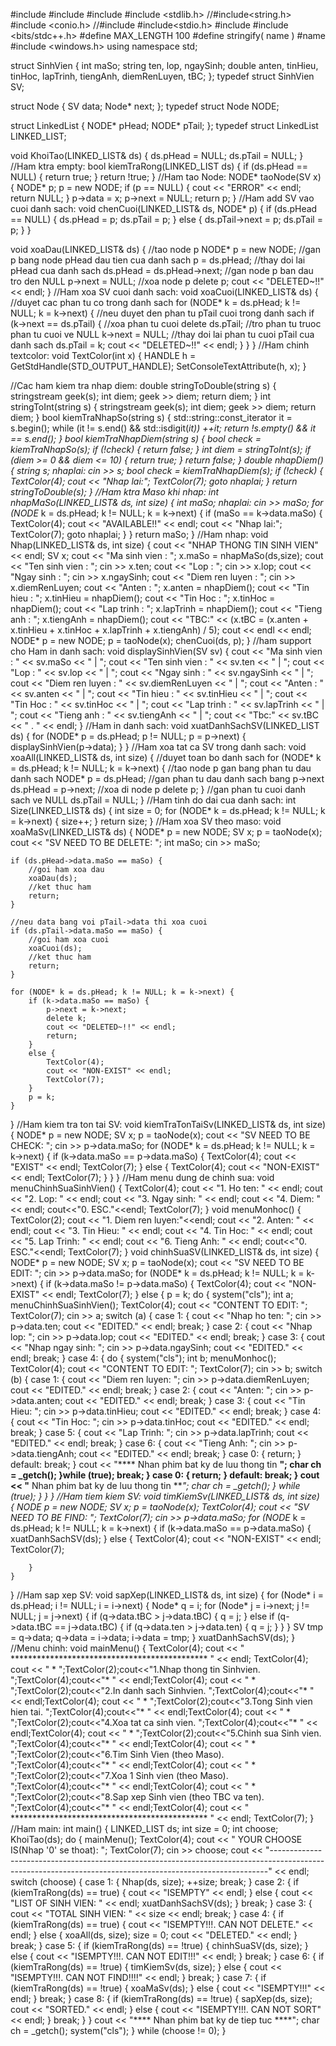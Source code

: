 #include<iostream>
#include <sstream>
#include <fstream>
#include <stdlib.h>
//#include<string.h>
#include <conio.h>
//#include <string>
#include<stdio.h>
#include<vector>
#include <bits/stdc++.h>
#define MAX_LENGTH 100
#define stringify( name ) #name 
#include <windows.h>
using namespace std;

struct SinhVien {
	int maSo;
	string ten, lop, ngaySinh;
	double anten, tinHieu, tinHoc, lapTrinh, tiengAnh, diemRenLuyen, tBC;
};
typedef struct SinhVien SV;

struct Node {
	SV data;
	Node* next;
};
typedef struct Node NODE;

struct LinkedList {
	NODE* pHead;
	NODE* pTail;
};
typedef struct LinkedList LINKED_LIST;

void KhoiTao(LINKED_LIST& ds) {
	ds.pHead = NULL;
	ds.pTail = NULL;
}
//Ham ktra empty:
bool kiemTraRong(LINKED_LIST ds) {
	if (ds.pHead == NULL) {
		return true;
	}
	return !true;
}
//Ham tao Node:
NODE* taoNode(SV x) {
	NODE* p;
	p = new NODE;
	if (p == NULL) {
		cout << "ERROR" << endl;
		return NULL;
	}
	p->data = x;
	p->next = NULL;
	return p;
}
//Ham add SV vao cuoi danh sach:
void chenCuoi(LINKED_LIST& ds, NODE* p) {
	if (ds.pHead == NULL) {
		ds.pHead = p;
		ds.pTail = p;
	}
	else {
		ds.pTail->next = p;
		ds.pTail = p;
	}
}

void xoaDau(LINKED_LIST& ds) {
	//tao node p
	NODE* p = new NODE;
	//gan p bang node pHead dau tien cua danh sach 
	p = ds.pHead;
	//thay doi lai pHead cua danh sach
	ds.pHead = ds.pHead->next;
	//gan node p ban dau tro den NULL
	p->next = NULL;
	//xoa node p
	delete p;
	cout << "DELETED~!!" << endl;
}
//Ham xoa SV cuoi danh sach:
void xoaCuoi(LINKED_LIST& ds)
{
	//duyet cac phan tu co trong danh sach
	for (NODE* k = ds.pHead; k != NULL; k = k->next)
	{
		//neu duyet den phan tu pTail cuoi trong danh sach
		if (k->next == ds.pTail)
		{
			//xoa phan tu cuoi
			delete ds.pTail;
			//tro phan tu truoc phan tu cuoi ve NULL
			k->next = NULL;
			//thay doi lai phan tu cuoi pTail cua danh sach
			ds.pTail = k;
			cout << "DELETED~!!" << endl;
		}
	}
}
//Ham chinh textcolor:
void TextColor(int x) {
	HANDLE h = GetStdHandle(STD_OUTPUT_HANDLE);
	SetConsoleTextAttribute(h, x);
}

//Cac ham kiem tra nhap diem:
double stringToDouble(string s) {
	stringstream geek(s);
	int diem;
	geek >> diem;
	return diem;
}
int stringToInt(string s) {
	stringstream geek(s);
	int diem;
	geek >> diem;
	return diem;
}
bool kiemTraNhapSo(string s) {
	std::string::const_iterator it = s.begin();
	while (it != s.end() && std::isdigit(*it)) ++it;
	return !s.empty() && it == s.end();
}
bool kiemTraNhapDiem(string s) {
	bool check = kiemTraNhapSo(s);
	if (!check) {
		return false;
	}
	int diem = stringToInt(s);
	if (diem >= 0 && diem <= 10) {
		return true;
	}
	return false;
}
double nhapDiem() {
	string s;
nhaplai:
	cin >> s;
	bool check = kiemTraNhapDiem(s);
	if (!check) {
		TextColor(4);
		cout << "Nhap lai:";
		TextColor(7);
		goto nhaplai;
	}
	return stringToDouble(s);
}
//Ham ktra Maso khi nhap:
int nhapMaSo(LINKED_LIST& ds, int size) {
	int maSo;
nhaplai:
	cin >> maSo;
	for (NODE* k = ds.pHead; k != NULL; k = k->next) {
		if (maSo == k->data.maSo) {
			TextColor(4);
			cout << "AVAILABLE!!" << endl;
			cout << "Nhap lai:";
			TextColor(7);
			goto nhaplai;
		}
	}
	return maSo;
}
//Ham nhap:
void Nhap(LINKED_LIST& ds, int size) {
	cout << "NHAP THONG TIN SINH VIEN" << endl;
	SV x;
	cout << "Ma sinh vien : ";
	x.maSo = nhapMaSo(ds,size);
	cout << "Ten sinh vien : ";
	cin >> x.ten;
	cout << "Lop : ";
	cin >> x.lop;
	cout << "Ngay sinh  : ";
	cin >> x.ngaySinh;
	cout << "Diem ren luyen : ";
	cin >> x.diemRenLuyen;
	cout << "Anten : ";
	x.anten = nhapDiem();
	cout << "Tin hieu : ";
	x.tinHieu = nhapDiem();
	cout << "Tin Hoc : ";
	x.tinHoc = nhapDiem();
	cout << "Lap trinh : ";
	x.lapTrinh = nhapDiem();
	cout << "Tieng anh : ";
	x.tiengAnh = nhapDiem();
	cout << "TBC:" << (x.tBC = (x.anten + x.tinHieu + x.tinHoc + x.lapTrinh + x.tiengAnh) / 5);
	cout << endl << endl;
	NODE* p = new NODE;
	p = taoNode(x);
	chenCuoi(ds, p);
}
//ham support cho Ham in danh sach:
void displaySinhVien(SV sv) {
	cout << "Ma sinh vien : " << sv.maSo << " | ";
	cout << "Ten sinh vien : " << sv.ten << " | ";
	cout << "Lop : " << sv.lop << " | ";
	cout << "Ngay sinh : " << sv.ngaySinh << " | ";
	cout << "Diem ren luyen : " << sv.diemRenLuyen << " | ";
	cout << "Anten : " << sv.anten << " | ";
	cout << "Tin hieu : " << sv.tinHieu << " | ";
	cout << "Tin Hoc : " << sv.tinHoc << " | ";
	cout << "Lap trinh : " << sv.lapTrinh << " | ";
	cout << "Tieng anh : " << sv.tiengAnh << " | ";
	cout << "Tbc:" << sv.tBC << " . " << endl;
}
//Ham in danh sach:
void xuatDanhSachSV(LINKED_LIST ds) {
	for (NODE* p = ds.pHead; p != NULL; p = p->next) {
		displaySinhVien(p->data);
	}
}
//Ham xoa tat ca SV trong danh sach:
void xoaAll(LINKED_LIST& ds, int size) {
	//duyet toan bo danh sach
	for (NODE* k = ds.pHead; k != NULL; k = k->next)
	{
		//tao node p gan bang phan tu dau danh sach
		NODE* p = ds.pHead;
		//gan phan tu dau danh sach bang p->next
		ds.pHead = p->next;
		//xoa di node p
		delete p;
	}
	//gan phan tu cuoi danh sach ve NULL
	ds.pTail = NULL;
}
//Ham tinh do dai cua danh sach:
int Size(LINKED_LIST& ds) {
	int size = 0;
	for (NODE* k = ds.pHead; k != NULL; k = k->next) {
		size++;
	}
	return size;
}
//Ham xoa SV theo maso:
void xoaMaSv(LINKED_LIST& ds) {
	NODE* p = new NODE;
	SV x;
	p = taoNode(x);
	cout << "SV NEED TO BE DELETE: ";
	int maSo;
	cin >> maSo;

	if (ds.pHead->data.maSo == maSo) {
		//goi ham xoa dau
		xoaDau(ds);
		//ket thuc ham
		return;
	}

	//neu data bang voi pTail->data thi xoa cuoi
	if (ds.pTail->data.maSo == maSo) {
		//goi ham xoa cuoi
		xoaCuoi(ds);
		//ket thuc ham
		return;
	}

	for (NODE* k = ds.pHead; k != NULL; k = k->next) {
		if (k->data.maSo == maSo) {
			p->next = k->next;
			delete k;
			cout << "DELETED~!!" << endl;
			return;
		}
		else {
			TextColor(4);
			cout << "NON-EXIST" << endl;
			TextColor(7);
		}
		p = k;
	}
}
//Ham kiem tra ton tai SV:
void kiemTraTonTaiSv(LINKED_LIST& ds, int size) {
	NODE* p = new NODE;
	SV x;
	p = taoNode(x);
	cout << "SV NEED TO BE CHECK: ";
	cin >> p->data.maSo;
	for (NODE* k = ds.pHead; k != NULL; k = k->next) {
		if (k->data.maSo == p->data.maSo) {
			TextColor(4);
			cout << "EXIST" << endl;
			TextColor(7);
		}
		else {
			TextColor(4);
			cout << "NON-EXIST" << endl;
			TextColor(7);
		}
	}
}
//Ham menu dung de chinh sua:
void menuChinhSuaSinhVien() {
	TextColor(4);
	cout << "1. Ho ten: " << endl;
	cout << "2. Lop: " << endl;
	cout << "3. Ngay sinh: " << endl;
	cout << "4. Diem: " << endl;
	cout<<"0. ESC."<<endl;
	TextColor(7);
}
void menuMonhoc() {
	TextColor(2);
	cout << "1. Diem ren luyen:"<<endl;
	cout << "2. Anten: " << endl;
	cout << "3. Tin Hieu: " << endl;
	cout << "4. Tin Hoc: " << endl;
	cout << "5. Lap Trinh: " << endl;
	cout << "6. Tieng Anh: " << endl;
	cout<<"0. ESC."<<endl;
	TextColor(7);
}
void chinhSuaSV(LINKED_LIST& ds, int size) {
	NODE* p = new NODE;
	SV x;
	p = taoNode(x);
	cout << "SV NEED TO BE EDIT: ";
	cin >> p->data.maSo;
	for (NODE* k = ds.pHead; k != NULL; k = k->next) {
		if (k->data.maSo != p->data.maSo) {
			TextColor(4);
			cout << "NON-EXIST" << endl;
			TextColor(7);
		}
		else {
			p = k;
			do {
				system("cls");
				int a;
				menuChinhSuaSinhVien();
				TextColor(4);
				cout << "CONTENT TO EDIT: ";
				TextColor(7);
				cin >> a;
				switch (a) {
				case 1: {
					cout << "Nhap ho ten: ";
					cin >> p->data.ten;
					cout << "EDITED." << endl;
					break;
				}
				case 2: {
					cout << "Nhap lop: ";
					cin >> p->data.lop;
					cout << "EDITED." << endl;
					break;
				}
				case 3: {
					cout << "Nhap ngay sinh: ";
					cin >> p->data.ngaySinh;
					cout << "EDITED." << endl;
					break;
				}
				case 4: {
				    do {
				        system("cls");
				        int b;
				        menuMonhoc();
				        TextColor(4);
				        cout << "CONTENT TO EDIT: ";
				        TextColor(7);
				        cin >> b;
				        switch (b) {
				        case 1: {
					     cout << "Diem ren luyen: ";
					     cin >> p->data.diemRenLuyen;
					     cout << "EDITED." << endl;
					     break;
				    }
						case 2: {
					     cout << "Anten: ";
					     cin >> p->data.anten;
					     cout << "EDITED." << endl;
					     break;
				    }
				        case 3: {
					    cout << "Tin Hieu: ";
					    cin >> p->data.tinHieu;
					    cout << "EDITED." << endl;
					    break;
				    }
				        case 4: {
					    cout << "Tin Hoc: ";
					    cin >> p->data.tinHoc;
					    cout << "EDITED." << endl;
					    break;
				    }
				        case 5: {
				        cout << "Lap Trinh: ";
					    cin >> p->data.lapTrinh;
					    cout << "EDITED." << endl;
					    break;
				    }
				        case 6: {
				        cout << "Tieng Anh: ";
					    cin >> p->data.tiengAnh;
					    cout << "EDITED." << endl;
					    break;
				    }
				        case 0: {
					    return;
				    }
				        default:
					    break;
				    }
				    cout << "**** Nhan phim bat ky de luu thong tin ****";
				    char ch = _getch();
			        }while (true);
				break;
				}
				case 0: {
					return;
				}
				default:
					break;
				}
				cout << "**** Nhan phim bat ky de luu thong tin ****";
				char ch = _getch();
			} while (true);
		}
	}
}
//Ham tiem kiem SV:
void timKiemSv(LINKED_LIST& ds, int size) {
	NODE* p = new NODE;
	SV x;
	p = taoNode(x);
	TextColor(4);
	cout << "SV NEED TO BE FIND: ";
	TextColor(7);
	cin >> p->data.maSo;
	for (NODE* k = ds.pHead; k != NULL; k = k->next) {
		if (k->data.maSo == p->data.maSo) {
			xuatDanhSachSV(ds);
		}
		else {
			TextColor(4);
			cout << "NON-EXIST" << endl;
			TextColor(7);

		}
	}
}
//Ham sap xep SV:
void sapXep(LINKED_LIST& ds, int size) {
	for (Node* i = ds.pHead; i != NULL; i = i->next) {
		Node* q = i;
		for (Node* j = i->next; j != NULL; j = j->next) {
			if (q->data.tBC > j->data.tBC) {
				q = j;
			}
			else if (q->data.tBC == j->data.tBC) {
				if (q->data.ten > j->data.ten) {
					q = j;
				}
			}
		}
		SV tmp = q->data;
		q->data = i->data;
		i->data = tmp;
	}
	xuatDanhSachSV(ds);
}
//Menu chinh:
void mainMenu() {
	TextColor(4);
	cout << "     ********************************************* " << endl;
	TextColor(4);
	cout << "     * ";TextColor(2);cout<<"1.Nhap thong tin Sinhvien.                ";TextColor(4);cout<<"* " << endl;TextColor(4);
	cout << "     * ";TextColor(2);cout<<"2.In danh sach Sinhvien.                  ";TextColor(4);cout<<"* " << endl;TextColor(4);
	cout << "     * ";TextColor(2);cout<<"3.Tong Sinh vien hien tai.                ";TextColor(4);cout<<"* " << endl;TextColor(4);
	cout << "     * ";TextColor(2);cout<<"4.Xoa tat ca sinh vien.                   ";TextColor(4);cout<<"* " << endl;TextColor(4);
	cout << "     * ";TextColor(2);cout<<"5.Chinh sua Sinh vien.                    ";TextColor(4);cout<<"* " << endl;TextColor(4);
	cout << "     * ";TextColor(2);cout<<"6.Tim Sinh Vien (theo Maso).              ";TextColor(4);cout<<"* " << endl;TextColor(4);
	cout << "     * ";TextColor(2);cout<<"7.Xoa 1 Sinh vien (theo Maso).            ";TextColor(4);cout<<"* " << endl;TextColor(4);
	cout << "     * ";TextColor(2);cout<<"8.Sap xep Sinh vien (theo TBC va ten).    ";TextColor(4);cout<<"* " << endl;TextColor(4);
	cout << "     ********************************************* " << endl;
	TextColor(7);
}
//Ham main:
int main() {
	LINKED_LIST ds;
	int size = 0;
	int choose;
	KhoiTao(ds);
	do {
		mainMenu();
		TextColor(4);
		cout << " YOUR CHOOSE IS(Nhap '0' se thoat): ";
		TextColor(7);
		cin >> choose;
		cout << "-----------------------------------------------------------------------------------------------------------------------------------------------------------" << endl;
		switch (choose) {
		case 1: {
			Nhap(ds, size);
			++size;
			break;
		}
		case 2: {
			if (kiemTraRong(ds) == true) {
				cout << "ISEMPTY" << endl;
			}
			else {
				cout << "LIST OF SINH VIEN: " << endl;
				xuatDanhSachSV(ds);
			}
			break;
		}
		case 3: {
			cout << "TOTAL SINH VIEN: " << size << endl;
			break;
		}
		case 4: {
			if (kiemTraRong(ds) == true) {
				cout << "ISEMPTY!!!. CAN NOT DELETE." << endl;
			}
			else {
				xoaAll(ds, size);
				size = 0;
				cout << "DELETED." << endl;
			}
			break;
		}
		case 5: {
			if (kiemTraRong(ds) == !true) {
				chinhSuaSV(ds, size);
			}
			else {
				cout << "ISEMPTY!!!. CAN NOT EDIT!!!" << endl;
			}
			break;
		}
		case 6: {
			if (kiemTraRong(ds) == !true) {
				timKiemSv(ds, size);
			}
			else {
				cout << "ISEMPTY!!!. CAN NOT FIND!!!!" << endl;
			}
			break;
		}
		case 7: {
			if (kiemTraRong(ds) == !true) {
				xoaMaSv(ds);
			}
			else {
				cout << "ISEMPTY!!!" << endl;
			}
			break;
		}
		case 8: {
			if (kiemTraRong(ds) == !true) {
				sapXep(ds, size);
				cout << "SORTED." << endl;
			}
			else {
				cout << "ISEMPTY!!!. CAN NOT SORT" << endl;
			}
			break;
		}
		}
		cout << "**** Nhan phim bat ky de tiep tuc ****";
		char ch = _getch();
		system("cls");
	} while (choose != 0);
}
